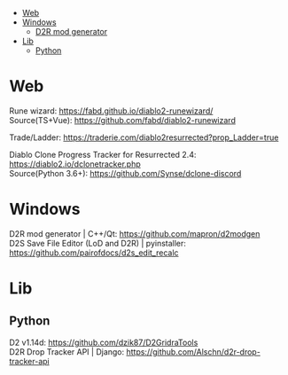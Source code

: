 <!-- TOC -->

- [Web](#web)
- [Windows](#windows)
    - [D2R mod generator](#d2r-mod-generator)
- [Lib](#lib)
    - [Python](#python)

<!-- /TOC -->

# Web

Rune wizard: https://fabd.github.io/diablo2-runewizard/  
Source(TS+Vue): https://github.com/fabd/diablo2-runewizard

Trade/Ladder: https://traderie.com/diablo2resurrected?prop_Ladder=true

Diablo Clone Progress Tracker for Resurrected 2.4: https://diablo2.io/dclonetracker.php  
Source(Python 3.6+): https://github.com/Synse/dclone-discord

# Windows
D2R mod generator | C++/Qt: https://github.com/mapron/d2modgen  
D2S Save File Editor (LoD and D2R) | pyinstaller: https://github.com/pairofdocs/d2s_edit_recalc

# Lib
## Python
D2 v1.14d: https://github.com/dzik87/D2GridraTools  
D2R Drop Tracker API | Django: https://github.com/Alschn/d2r-drop-tracker-api